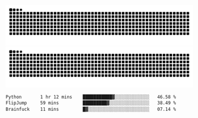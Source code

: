 ![Snake Animation](https://raw.githubusercontent.com/tomhea/tomhea/output/github-contribution-grid-snake-dark.svg#gh-dark-mode-only)
![Snake Animation](https://raw.githubusercontent.com/tomhea/tomhea/output/github-contribution-grid-snake.svg#gh-light-mode-only)

<p></p>

<!--START_SECTION:waka-->

```txt
Python       1 hr 12 mins    ███████████▓░░░░░░░░░░░░░   46.58 %
FlipJump     59 mins         █████████▓░░░░░░░░░░░░░░░   38.49 %
Brainfuck    11 mins         █▓░░░░░░░░░░░░░░░░░░░░░░░   07.14 %
```

<!--END_SECTION:waka-->
